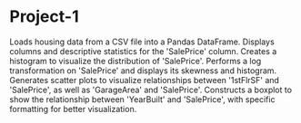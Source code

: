 # Project-1

Loads housing data from a CSV file into a Pandas DataFrame.
Displays columns and descriptive statistics for the 'SalePrice' column.
Creates a histogram to visualize the distribution of 'SalePrice'.
Performs a log transformation on 'SalePrice' and displays its skewness and histogram.
Generates scatter plots to visualize relationships between '1stFlrSF' and 'SalePrice', as well as 'GarageArea' and 'SalePrice'.
Constructs a boxplot to show the relationship between 'YearBuilt' and 'SalePrice', with specific formatting for better visualization.
